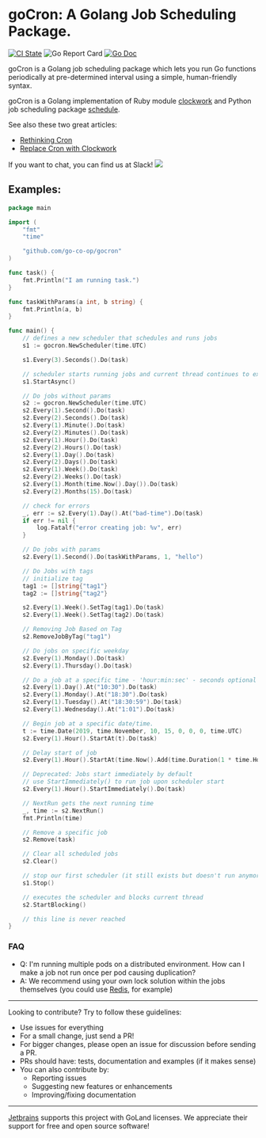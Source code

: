 # goCron: A Golang Job Scheduling Package.

[![CI State](https://github.com/go-co-op/gocron/workflows/Go%20Test/badge.svg)](https://github.com/go-co-op/gocron/actions?query=workflow%3A"Go+Test") ![Go Report Card](https://goreportcard.com/badge/github.com/go-co-op/gocron) [![Go Doc](https://godoc.org/github.com/go-co-op/gocron?status.svg)](https://godoc.org/github.com/go-co-op/gocron)

goCron is a Golang job scheduling package which lets you run Go functions periodically at pre-determined interval using a simple, human-friendly syntax.

goCron is a Golang implementation of Ruby module [clockwork](https://github.com/tomykaira/clockwork) and Python job scheduling package [schedule](https://github.com/dbader/schedule).

See also these two great articles:

- [Rethinking Cron](http://adam.herokuapp.com/past/2010/4/13/rethinking_cron/)
- [Replace Cron with Clockwork](http://adam.herokuapp.com/past/2010/6/30/replace_cron_with_clockwork/)

If you want to chat, you can find us at Slack! [<img src="https://img.shields.io/badge/gophers-gocron-brightgreen?logo=slack">](https://gophers.slack.com/archives/CQ7T0T1FW)

## Examples:

```go
package main

import (
	"fmt"
	"time"

	"github.com/go-co-op/gocron"
)

func task() {
    fmt.Println("I am running task.")
}

func taskWithParams(a int, b string) {
    fmt.Println(a, b)
}

func main() {
    // defines a new scheduler that schedules and runs jobs
    s1 := gocron.NewScheduler(time.UTC)

    s1.Every(3).Seconds().Do(task)

    // scheduler starts running jobs and current thread continues to execute
    s1.StartAsync()

    // Do jobs without params
    s2 := gocron.NewScheduler(time.UTC)
    s2.Every(1).Second().Do(task)
    s2.Every(2).Seconds().Do(task)
    s2.Every(1).Minute().Do(task)
    s2.Every(2).Minutes().Do(task)
    s2.Every(1).Hour().Do(task)
    s2.Every(2).Hours().Do(task)
    s2.Every(1).Day().Do(task)
    s2.Every(2).Days().Do(task)
    s2.Every(1).Week().Do(task)
    s2.Every(2).Weeks().Do(task)
    s2.Every(1).Month(time.Now().Day()).Do(task)
    s2.Every(2).Months(15).Do(task)

    // check for errors
    _, err := s2.Every(1).Day().At("bad-time").Do(task)
    if err != nil {
        log.Fatalf("error creating job: %v", err)
    }

    // Do jobs with params
    s2.Every(1).Second().Do(taskWithParams, 1, "hello")

    // Do Jobs with tags
    // initialize tag
    tag1 := []string{"tag1"}
    tag2 := []string{"tag2"}

    s2.Every(1).Week().SetTag(tag1).Do(task)
    s2.Every(1).Week().SetTag(tag2).Do(task)

    // Removing Job Based on Tag
    s2.RemoveJobByTag("tag1")

    // Do jobs on specific weekday
    s2.Every(1).Monday().Do(task)
    s2.Every(1).Thursday().Do(task)

    // Do a job at a specific time - 'hour:min:sec' - seconds optional
    s2.Every(1).Day().At("10:30").Do(task)
    s2.Every(1).Monday().At("18:30").Do(task)
    s2.Every(1).Tuesday().At("18:30:59").Do(task)
    s2.Every(1).Wednesday().At("1:01").Do(task)

    // Begin job at a specific date/time. 
    t := time.Date(2019, time.November, 10, 15, 0, 0, 0, time.UTC)
    s2.Every(1).Hour().StartAt(t).Do(task)

    // Delay start of job
    s2.Every(1).Hour().StartAt(time.Now().Add(time.Duration(1 * time.Hour)).Do(task)

    // Deprecated: Jobs start immediately by default
    // use StartImmediately() to run job upon scheduler start
    s2.Every(1).Hour().StartImmediately().Do(task)

    // NextRun gets the next running time
    _, time := s2.NextRun()
    fmt.Println(time)

    // Remove a specific job
    s2.Remove(task)

    // Clear all scheduled jobs
    s2.Clear()

    // stop our first scheduler (it still exists but doesn't run anymore)
    s1.Stop() 

    // executes the scheduler and blocks current thread
    s2.StartBlocking()

    // this line is never reached
}
```
### FAQ
 * Q: I'm running multiple pods on a distributed environment. How can I make a job not run once per pod causing duplication? 
 * A: We recommend using your own lock solution within the jobs themselves (you could use [Redis](https://redis.io/topics/distlock), for example)
--- 
Looking to contribute? Try to follow these guidelines:
 * Use issues for everything
 * For a small change, just send a PR!
 * For bigger changes, please open an issue for discussion before sending a PR.
 * PRs should have: tests, documentation and examples (if it makes sense)
 * You can also contribute by:
    * Reporting issues
    * Suggesting new features or enhancements
    * Improving/fixing documentation
---
[Jetbrains](https://www.jetbrains.com/?from=gocron) supports this project with GoLand licenses. We appreciate their support for free and open source software!
